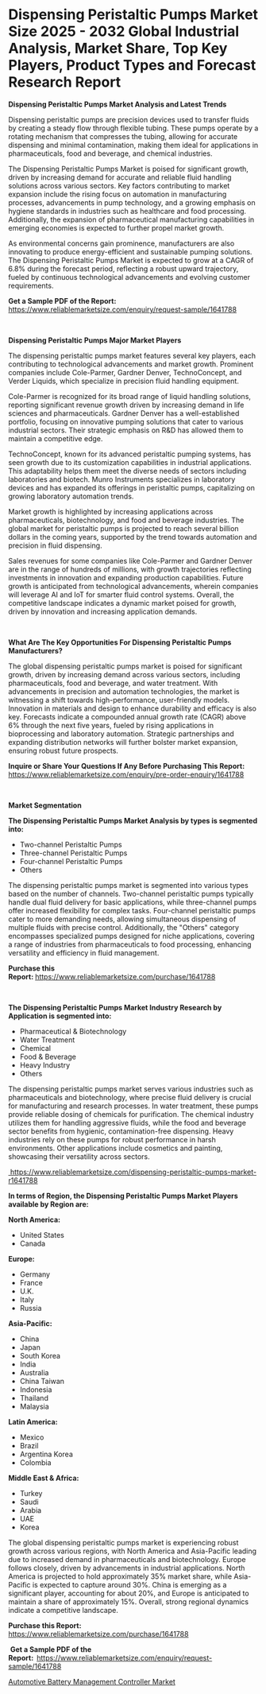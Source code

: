 <p><h1>Dispensing Peristaltic Pumps Market Size 2025 - 2032 Global Industrial Analysis, Market Share, Top Key Players, Product Types and Forecast Research Report</h1></p><p><strong>Dispensing Peristaltic Pumps Market Analysis and Latest Trends</strong></p>
<p><p>Dispensing peristaltic pumps are precision devices used to transfer fluids by creating a steady flow through flexible tubing. These pumps operate by a rotating mechanism that compresses the tubing, allowing for accurate dispensing and minimal contamination, making them ideal for applications in pharmaceuticals, food and beverage, and chemical industries.</p><p>The Dispensing Peristaltic Pumps Market is poised for significant growth, driven by increasing demand for accurate and reliable fluid handling solutions across various sectors. Key factors contributing to market expansion include the rising focus on automation in manufacturing processes, advancements in pump technology, and a growing emphasis on hygiene standards in industries such as healthcare and food processing. Additionally, the expansion of pharmaceutical manufacturing capabilities in emerging economies is expected to further propel market growth. </p><p>As environmental concerns gain prominence, manufacturers are also innovating to produce energy-efficient and sustainable pumping solutions. The Dispensing Peristaltic Pumps Market is expected to grow at a CAGR of 6.8% during the forecast period, reflecting a robust upward trajectory, fueled by continuous technological advancements and evolving customer requirements.</p></p>
<p><strong>Get a Sample PDF of the Report:&nbsp;</strong> <a href="https://www.reliablemarketsize.com/enquiry/request-sample/1641788?utm_campaign=2284&utm_medium=2&utm_source=Github&utm_content=ia&utm_term=28022025&utm_id=dispensing-peristaltic-pumps">https://www.reliablemarketsize.com/enquiry/request-sample/1641788</a></p>
<p>&nbsp;</p>
<p><strong>Dispensing Peristaltic Pumps Major Market Players</strong></p>
<p><p>The dispensing peristaltic pumps market features several key players, each contributing to technological advancements and market growth. Prominent companies include Cole-Parmer, Gardner Denver, TechnoConcept, and Verder Liquids, which specialize in precision fluid handling equipment. </p><p>Cole-Parmer is recognized for its broad range of liquid handling solutions, reporting significant revenue growth driven by increasing demand in life sciences and pharmaceuticals. Gardner Denver has a well-established portfolio, focusing on innovative pumping solutions that cater to various industrial sectors. Their strategic emphasis on R&D has allowed them to maintain a competitive edge.</p><p>TechnoConcept, known for its advanced peristaltic pumping systems, has seen growth due to its customization capabilities in industrial applications. This adaptability helps them meet the diverse needs of sectors including laboratories and biotech. Munro Instruments specializes in laboratory devices and has expanded its offerings in peristaltic pumps, capitalizing on growing laboratory automation trends.</p><p>Market growth is highlighted by increasing applications across pharmaceuticals, biotechnology, and food and beverage industries. The global market for peristaltic pumps is projected to reach several billion dollars in the coming years, supported by the trend towards automation and precision in fluid dispensing.</p><p>Sales revenues for some companies like Cole-Parmer and Gardner Denver are in the range of hundreds of millions, with growth trajectories reflecting investments in innovation and expanding production capabilities. Future growth is anticipated from technological advancements, wherein companies will leverage AI and IoT for smarter fluid control systems. Overall, the competitive landscape indicates a dynamic market poised for growth, driven by innovation and increasing application demands.</p></p>
<p>&nbsp;</p>
<p><strong>What Are The Key Opportunities For Dispensing Peristaltic Pumps Manufacturers?</strong></p>
<p><p>The global dispensing peristaltic pumps market is poised for significant growth, driven by increasing demand across various sectors, including pharmaceuticals, food and beverage, and water treatment. With advancements in precision and automation technologies, the market is witnessing a shift towards high-performance, user-friendly models. Innovation in materials and design to enhance durability and efficacy is also key. Forecasts indicate a compounded annual growth rate (CAGR) above 6% through the next five years, fueled by rising applications in bioprocessing and laboratory automation. Strategic partnerships and expanding distribution networks will further bolster market expansion, ensuring robust future prospects.</p></p>
<p><strong>Inquire or Share Your Questions If Any Before Purchasing This Report:</strong> <a href="https://www.reliablemarketsize.com/enquiry/pre-order-enquiry/1641788?utm_campaign=2284&utm_medium=2&utm_source=Github&utm_content=ia&utm_term=28022025&utm_id=dispensing-peristaltic-pumps">https://www.reliablemarketsize.com/enquiry/pre-order-enquiry/1641788</a></p>
<p>&nbsp;</p>
<p><strong>Market Segmentation</strong></p>
<p><strong>The Dispensing Peristaltic Pumps Market Analysis by types is segmented into:</strong></p>
<p><ul><li>Two-channel Peristaltic Pumps</li><li>Three-channel Peristaltic Pumps</li><li>Four-channel Peristaltic Pumps</li><li>Others</li></ul></p>
<p><p>The dispensing peristaltic pumps market is segmented into various types based on the number of channels. Two-channel peristaltic pumps typically handle dual fluid delivery for basic applications, while three-channel pumps offer increased flexibility for complex tasks. Four-channel peristaltic pumps cater to more demanding needs, allowing simultaneous dispensing of multiple fluids with precise control. Additionally, the "Others" category encompasses specialized pumps designed for niche applications, covering a range of industries from pharmaceuticals to food processing, enhancing versatility and efficiency in fluid management.</p></p>
<p><strong>Purchase this Report:&nbsp;</strong><a href="https://www.reliablemarketsize.com/purchase/1641788?utm_campaign=2284&utm_medium=2&utm_source=Github&utm_content=ia&utm_term=28022025&utm_id=dispensing-peristaltic-pumps">https://www.reliablemarketsize.com/purchase/1641788</a></p>
<p>&nbsp;</p>
<p><strong>The Dispensing Peristaltic Pumps Market Industry Research by Application is segmented into:</strong></p>
<p><ul><li>Pharmaceutical & Biotechnology</li><li>Water Treatment</li><li>Chemical</li><li>Food & Beverage</li><li>Heavy Industry</li><li>Others</li></ul></p>
<p><p>The dispensing peristaltic pumps market serves various industries such as pharmaceuticals and biotechnology, where precise fluid delivery is crucial for manufacturing and research processes. In water treatment, these pumps provide reliable dosing of chemicals for purification. The chemical industry utilizes them for handling aggressive fluids, while the food and beverage sector benefits from hygienic, contamination-free dispensing. Heavy industries rely on these pumps for robust performance in harsh environments. Other applications include cosmetics and painting, showcasing their versatility across sectors.</p></p>
<p><a href="https://www.reliablemarketsize.com/dispensing-peristaltic-pumps-market-r1641788?utm_campaign=2284&utm_medium=2&utm_source=Github&utm_content=ia&utm_term=28022025&utm_id=dispensing-peristaltic-pumps">&nbsp;https://www.reliablemarketsize.com/dispensing-peristaltic-pumps-market-r1641788</a></p>
<p><strong>In terms of Region, the Dispensing Peristaltic Pumps Market Players available by Region are:</strong></p>
<p>
    <p> <strong> North America: </strong>
        <ul>
            <li>United States</li>
            <li>Canada</li>
        </ul>
        </p> 
    <p> <strong> Europe: </strong>
        <ul>
            <li>Germany</li>
            <li>France</li>
            <li>U.K.</li>
            <li>Italy</li>
            <li>Russia</li>
        </ul>
        </p> 
    <p> <strong> Asia-Pacific: </strong>
        <ul>
            <li>China</li>
            <li>Japan</li>
            <li>South Korea</li>
            <li>India</li>
            <li>Australia</li>
            <li>China Taiwan</li>
            <li>Indonesia</li>
            <li>Thailand</li>
            <li>Malaysia</li>
        </ul>
        </p> 
    <p> <strong> Latin America: </strong>
        <ul>
            <li>Mexico</li>
            <li>Brazil</li>
            <li>Argentina Korea</li>
            <li>Colombia</li>
        </ul>
        </p> 
    <p> <strong> Middle East & Africa: </strong>
        <ul>
            <li>Turkey</li>
            <li>Saudi</li>
            <li>Arabia</li>
            <li>UAE</li>
            <li>Korea</li>
        </ul>
    </p>
    </p>
<p><p>The global dispensing peristaltic pumps market is experiencing robust growth across various regions, with North America and Asia-Pacific leading due to increased demand in pharmaceuticals and biotechnology. Europe follows closely, driven by advancements in industrial applications. North America is projected to hold approximately 35% market share, while Asia-Pacific is expected to capture around 30%. China is emerging as a significant player, accounting for about 20%, and Europe is anticipated to maintain a share of approximately 15%. Overall, strong regional dynamics indicate a competitive landscape.</p></p>
<p><strong>Purchase this Report: </strong><a href="https://www.reliablemarketsize.com/purchase/1641788?utm_campaign=2284&utm_medium=2&utm_source=Github&utm_content=ia&utm_term=28022025&utm_id=dispensing-peristaltic-pumps">https://www.reliablemarketsize.com/purchase/1641788</a></p>
<p>&nbsp;<strong>Get a Sample PDF of the Report:&nbsp;&nbsp;</strong><a href="https://www.reliablemarketsize.com/enquiry/request-sample/1641788?utm_campaign=2284&utm_medium=2&utm_source=Github&utm_content=ia&utm_term=28022025&utm_id=dispensing-peristaltic-pumps">https://www.reliablemarketsize.com/enquiry/request-sample/1641788</a></p>
<p><strong></strong></p>
<p><p><a href="https://github.com/mahnoor2003/Market-Research-Report-List-7/blob/main/automotive-battery-management-controller-market.md?utm_campaign=2284&utm_medium=2&utm_source=Github&utm_content=ia&utm_term=28022025&utm_id=dispensing-peristaltic-pumps">Automotive Battery Management Controller Market</a></p></p>